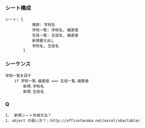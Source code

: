 ### シート構成
```
シート: {
            検索: 学校名
            学校一覧: 学校名, 偏差値
            生徒一覧: 生徒名, 偏差値
            新規書き出し
            学校名, 生徒名
        }
```
###  シーケンス
```
学校一覧を回す
    if 学校一覧.偏差値 === 生徒一覧.偏差値
        新規.学校名
        新規.生徒名
```
### Q
    1.  新規シート作成方法？
    1. object の扱い方？::http://officetanaka.net/excel/vba/table/
    
